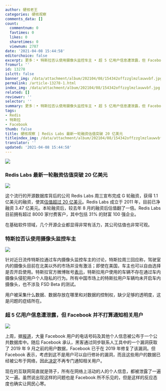 ```yaml
---
author: 硬核老王
categories: 硬核观察
comments_data: []
count:
  commentnum: 0
  favtimes: 0
  likes: 0
  sharetimes: 0
  viewnum: 2787
date: '2021-04-08 15:44:58'
editorchoice: false
excerpt: 更多：• 特斯拉否认使用摄像头监控车主 • 超 5 亿用户信息遭泄露，但 Facebook 并不打算通知相关用户
fromurl: ''
id: 13278
islctt: false
banner_img: /data/attachment/album/202104/08/154342offzzglmzlauwvbf.jpg
permalink: /article-13278-1.html
index_img: /data/attachment/album/202104/08/154342offzzglmzlauwvbf.jpg
related: []
reviewer: ''
selector: ''
summary: 更多：• 特斯拉否认使用摄像头监控车主 • 超 5 亿用户信息遭泄露，但 Facebook 并不打算通知相关用户
tags:
- Redis
- 特斯拉
- Facebook
thumb: false
title: 硬核观察 | Redis Labs 最新一轮融资估值突破 20 亿美元
titleindex_img: /data/attachment/album/202104/08/154342offzzglmzlauwvbf.jpg
translator: ''
updated: '2021-04-08 15:44:58'
---
```


![](/data/attachment/album/202104/08/154342offzzglmzlauwvbf.jpg)


### Redis Labs 最新一轮融资估值突破 20 亿美元


![](/data/attachment/album/202104/08/154354nwzl7lilngygiipi.jpg)


这个流行的开源数据库背后的公司 Redis Labs 周三宣布完成 G 轮融资，获得 1.1 亿美元的融资，使其[估值超过 20 亿美元](https://www.zdnet.com/article/redis-labs-surpasses-2b-valuation-with-latest-funding-round/)。Redis Labs 成立于 2011 年，目前已净融资 3.47 亿美元。本轮融资后，较去年 8 月的融资后估值翻了一倍。Redis Labs 目前拥有超过 8000 家付费客户，其中包括 31% 的财富 100 强企业。


在基础软件领域，几个开源企业都显得非常有活力，其公司估值也非常可观。


### 特斯拉否认使用摄像头监控车主


![](/data/attachment/album/202104/08/154424dtw36l6rif0ndjtd.jpg)


针对近日流传特斯拉通过车内摄像头监控车主的讨论，特斯拉周三回应称，驾驶室内的摄像头目前在北美以外的市场并没有激活；即使在美国，车主也可以自由选择是否开启使用。特斯拉官方微博账号[表示](https://weibo.com/7401083165/K9KZQ6FmY)，特斯拉用户使用的车辆不存在通过车内摄像头侵犯用户个人隐私的行为。所有中国市场上的特斯拉用户车辆均未开启车内摄像头，也不涉及 FSD Beta 的测试。


用户被采集什么数据、数据存放在哪里和对数据的控制权，缺少足够的透明度，这是问题的症结所在。


### 超 5 亿用户信息遭泄露，但 Facebook 并不打算通知相关用户


![](/data/attachment/album/202104/08/154446gskbttqdodjcmzsy.jpg)


上周，据[报道](https://news.appypie.com/04/05/1658221638/04-05-1658221638-04-05-1658221638-stolen-personal-data-533-million-facebook-users-leaks-online/)，大量 Facebook 用户的电话号码及其他个人信息被公布于一个公共数据库中。随后 Facebook 承认，黑客通过同步联系人工具中的一个漏洞获取了 2019 年 9 月之前的用户数据，Facebook 已于在 2019 年修复了该漏洞。但 Facebook 表示，考虑到这不是用户可以自行修补的漏洞，而且这些用户的数据已经被公布于网络，因此[决定](https://www.reuters.com/article/us-facebook-data-leak/facebook-does-not-plan-to-notify-half-billion-users-affected-by-data-leak-idUSKBN2BU2ZY)不再专门通知相关用户。


现在的互联网简直就是筛子，所有在网络上活动的人的个人信息，都被泄露了一遍又一遍。虽然说出现这样的问题也是 Facebook 所不乐见的，但是这样的反应态度也确实让网民心寒。